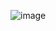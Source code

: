 
![image](https://github.com/Akanksha-neural-networks/Chest-Cancer-Prediction/assets/101962662/178a1b39-ce02-4302-b088-13c814385ae6)
